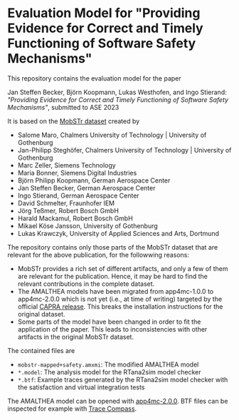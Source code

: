 # Evaluation Model for "Providing Evidence for Correct and Timely Functioning of Software Safety Mechanisms"

This repository contains the evaluation model for the paper

Jan Steffen Becker, Björn Koopmann, Lukas Westhofen, and Ingo Stierand: *"Providing Evidence for Correct and Timely Functioning of Software Safety Mechanisms"*, submitted to ASE 2023

It is based on the [MobSTr dataset](https://github.com/panorama-research/mobstr-dataset/releases/tag/2021-06) created by 

* Salome Maro, Chalmers University of Technology | University of Gothenburg
* Jan-Philipp Steghöfer, Chalmers University of Technology | University of Gothenburg
* Marc Zeller, Siemens Technology
* Maria Bonner, Siemens Digital Industries
* Björn Philipp Koopmann, German Aerospace Center
* Jan Steffen Becker, German Aerospace Center
* Ingo Stierand, German Aerospace Center
* David Schmelter, Fraunhofer IEM
* Jörg Teßmer, Robert Bosch GmbH
* Harald Mackamul, Robert Bosch GmbH
* Mikael Köse Jansson, University of Gothenburg
* Lukas Krawczyk, University of Applied Sciences and Arts, Dortmund

The repository contains only those parts of the MobSTr dataset that are relevant for the above publication, for the followwing reasons:

* MobSTr provides a rich set of different artifacts, and only a few of them are relevant for the publication. Hence, it may be hard to find the relevant contributions in the complete dataset.
* The AMALTHEA models have been migrated from app4mc-1.0.0 to app4mc-2.0.0 which is not yet (i.e., at time of writing) targeted by the official [CAPRA release](https://projects.eclipse.org/projects/modeling.capra/releases/0.8.2). This breaks the installation instructions for the original dataset. 
* Some parts of the model have been changed in order to fit the application of the paper. This leads to inconsistencies with other artifacts in the original MobSTr dataset. 

The contained files are

* `mobstr-mapped+safety.amxmi`: The modified AMALTHEA model
* `*.model`: The analysis model for the RTana2sim model checker
* `*.btf`: Example traces generated by the RTana2sim model checker with the satisfaction and virtual integration tests

The AMALTHEA model can be opened with [app4mc-2.0.0](https://www.eclipse.org/app4mc/downloads/). BTF files can be inspected for example with [Trace Compass](https://www.eclipse.org/tracecompass/).

